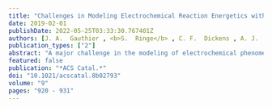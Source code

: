 ```yaml
---
title: "Challenges in Modeling Electrochemical Reaction Energetics with Polarizable Continuum Models"
date: 2019-02-01
publishDate: 2022-05-25T03:33:30.767401Z
authors: [J. A.  Gauthier , <b>S.  Ringe</b> , C. F.  Dickens , A. J.  Garza , A. T.  Bell , M.  Head-Gordon , J. K.  Nørskov , K.  Chan* ]
publication_types: ["2"]
abstract: "A major challenge in the modeling of electrochemical phenomena is the accurate description of the interface between an electrolyte and a charged conductor. Polarizable continuum models (PCM) have been gaining popularity because they offer a computationally inexpensive method of modeling the electrolyte. In this Perspective, we discuss challenges from using one such model which treats the ions using a linearized Poisson--Boltzmann (LPB) distribution. From a physical perspective, this model places charge unphysically close to the surface and adsorbates, and it includes excessively steep ramping of the dielectric constant from the surface to the bulk solvent. Both of these issues can be somewhat mitigated by adjusting parameters built into the model, but in doing so, the resultant capacitance deviates from experimental values. Likewise, hybrid explicit-implicit approaches to the solvent may offer a more realistic description of hydrogen bonding and solvation to reaction intermediates, but the corresponding capacitances also deviate from experimental values. These deviations highlight the need for a careful adjustment of parameters in order to reproduce not only solvation energies but also other physical properties of solid--liquid interfaces. Continuum approaches alone also necessarily do not capture local variations in the electric field from cations at the interface, which can affect the energetics of intermediates with substantial dipoles or polarizability. Finally, since the double-layer charge can be varied continuously, LPB/PCM models provide a way to determine electrochemical barriers at constant potential. However, double-layer charging and the atomic motion associated with reaction events occur on significantly different timescales. We suggest that more detailed approaches, such as the modified Poisson--Boltzmann model and/or the addition of a Stern layer, may be able to mitigate some but not all of the challenges discussed."
featured: false
publication: "*ACS Catal.*"
doi: "10.1021/acscatal.8b02793"
volume: "9"
pages: "920 - 931"
---
```


